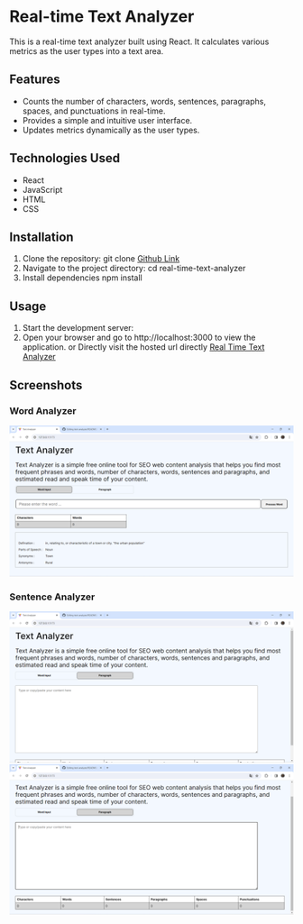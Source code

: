 # Real-time Text Analyzer

This is a real-time text analyzer built using React. It calculates various metrics as the user types into a text area.

## Features

- Counts the number of characters, words, sentences, paragraphs, spaces, and punctuations in real-time.
- Provides a simple and intuitive user interface.
- Updates metrics dynamically as the user types.

## Technologies Used

- React
- JavaScript
- HTML
- CSS

## Installation

1. Clone the repository:
git clone [Github Link](https://github.com/UtsavKumar126/text-analyzer.git)
2. Navigate to the project directory:
cd real-time-text-analyzer
3. Install dependencies
npm install

## Usage

1. Start the development server:
2. Open your browser and go to http://localhost:3000 to view the application.
   or
   Directly visit the hosted url directly
   [Real Time Text Analyzer](https://text-analyzer-delta.vercel.app/)

## Screenshots

### Word Analyzer
![Screenshot](./public/data/Screenshot%202024-03-18%20222535.png)

### Sentence Analyzer
![Screenshot](./public/data/Screenshot%202024-03-18%20222559.png)
![Screenshot](./public/data/Screenshot%202024-03-18%20222628.png)


